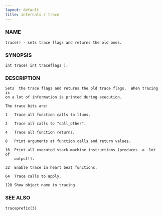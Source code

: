 ```yaml
---
layout: default
title: internals / trace
---
```


### NAME

    trace() - sets trace flags and returns the old ones.


### SYNOPSIS

    int trace( int traceflags );


### DESCRIPTION

    Sets  the trace flags and returns the old trace flags.  When tracing is
    on a lot of information is printed during execution.

    The trace bits are:

    1   Trace all function calls to lfuns.

    2   Trace all calls to "call_other".

    4   Trace all function returns.

    8   Print arguments at function calls and return values.

    16  Print all executed stack machine instructions (produces  a  lot  of
        output!).

    32  Enable trace in heart beat functions.

    64  Trace calls to apply.

    128 Show object name in tracing.


### SEE ALSO

    traceprefix(3)
